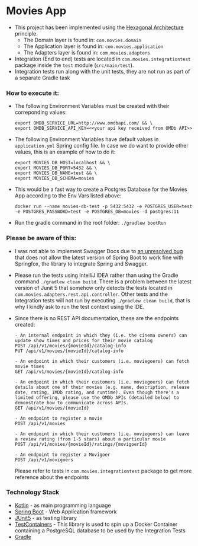 # Movies App

* This project has been implemented using the [Hexagonal Architecture](https://en.wikipedia.org/wiki/Hexagonal_architecture_(software)) principle.
  * The Domain layer is found in: `com.movies.domain`
  * The Application layer is found in: `com.movies.application`
  * The Adapters layer is found in: `com.movies.adapters`
* Integration (End to end) tests are located in `com.movies.integrationtest` package inside the `test` module (`src/main/test`).
* Integration tests run along with the unit tests, they are not run as part of a separate Gradle task

### How to execute it:
* The following Environment Variables must be created with their correponding values:
  ```
  export OMDB_SERVICE_URL=http://www.omdbapi.com/ && \
  export OMDB_SERVICE_API_KEY=<<your api key received from OMDb API>>
  ```
* The following Environment Variables have default values in `application.yml` Spring config file. In case we do want to provide other values, this is an example of how to do it:
  ```
  export MOVIES_DB_HOST=localhost && \
  export MOVIES_DB_PORT=5432 && \
  export MOVIES_DB_NAME=test && \
  export MOVIES_DB_SCHEMA=movies
  ```
* This would be a fast way to create a Postgres Database for the Movies App according to the Env Vars listed above:
  ```
  docker run --name movies-db-test -p 5432:5432 -e POSTGRES_USER=test -e POSTGRES_PASSWORD=test -e POSTGRES_DB=movies -d postgres:11
  ```
* Run the gradle command in the root folder: `./gradlew bootRun`

### Please be aware of this:
* I was not able to implement Swagger Docs due to [an unresolved bug](https://github.com/springfox/springfox/issues/3791) that does not allow the latest version of Spring Boot to work fine with Springfox, the library to integrate Spring and Swagger.
* Please run the tests using IntelliJ IDEA rather than using the Gradle command `./gradlew clean build`. There is a problem between the latest version of Junit 5 that somehow only detects the tests located in `com.movies.adapters.rest.api.controller`. Other tests and the Integration tests will not run by executing `./gradlew clean build`, that is why I kindly ask to run the test context using the IDE.
* Since there is no REST API documentation, these are the endpoints created:

  ```
  - An internal endpoint in which they (i.e. the cinema owners) can update show times and prices for their movie catalog
  POST /api/v1/movies/{movieId}/catalog-info
  PUT /api/v1/movies/{movieId}/catalog-info
  
  - An endpoint in which their customers (i.e. moviegoers) can fetch movie times
  GET /api/v1/movies/{movieId}/catalog-info
  
  - An endpoint in which their customers (i.e. moviegoers) can fetch details about one of their movies (e.g. name, description, release date, rating, IMDb rating, and runtime). Even though there's a limited offering, please use the OMDb APIs (detailed below) to demonstrate how to communicate across APIs.
  GET /api/v1/movies/{movieId}
  
  - An endpoint to register a movie
  POST /api/v1/movies
  
  - An endpoint in which their customers (i.e. moviegoers) can leave a review rating (from 1-5 stars) about a particular movie
  POST /api/v1/movies/{movieId}/ratings/{movigoerId}
  
  - An endpoint to register a Movigoer
  POST /api/v1/movigoers
  ```
  Please refer to tests in `com.movies.integrationtest` package to get more reference about the endpoints

### Technology Stack
* [Kotlin](https://kotlinlang.org/) - as main programming language
* [Spring Boot](https://spring.io/projects/spring-boot) - Web Application framework
* [JUnit5](https://junit.org/junit5/) - as testing library
* [TestContainers](https://www.testcontainers.org/) - This library is used to spin up a Docker Container containing a PostgreSQL database to be used by the Integration Tests
* [Gradle](https://gradle.org/)
